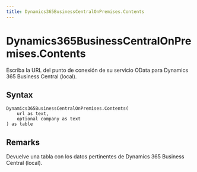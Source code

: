 ```yaml
---
title: Dynamics365BusinessCentralOnPremises.Contents
---
```


# Dynamics365BusinessCentralOnPremises.Contents


Escriba la URL del punto de conexión de su servicio OData para Dynamics 365 Business Central (local).


## Syntax

```powerquery
Dynamics365BusinessCentralOnPremises.Contents(
    url as text,
    optional company as text
) as table
```


## Remarks

Devuelve una tabla con los datos pertinentes de Dynamics 365 Business Central (local). 


